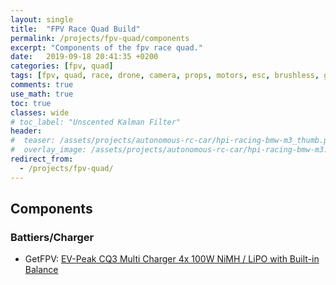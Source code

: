 ```yaml
---
layout: single
title:  "FPV Race Quad Build"
permalink: /projects/fpv-quad/components
excerpt: "Components of the fpv race quad."
date:   2019-09-18 20:41:35 +0200
categories: [fpv, quad]
tags: [fpv, quad, race, drone, camera, props, motors, esc, brushless, goggles]
comments: true
use_math: true
toc: true
classes: wide
# toc_label: "Unscented Kalman Filter"
header:
#  teaser: /assets/projects/autonomous-rc-car/hpi-racing-bmw-m3_thumb.png
#  overlay_image: /assets/projects/autonomous-rc-car/hpi-racing-bmw-m3.png
redirect_from:
  - /projects/fpv-quad/
---
```


## Components


### Battiers/Charger

- GetFPV: [EV-Peak CQ3 Multi Charger 4x 100W NiMH / LiPO with Built-in Balance](https://www.getfpv.com/ev-peak-cq3-multi-charger-4x-100w-nimh-lipo-with-built-in-balance.html?cmid=eHZ3Y2tBWGYrQWM9&afid=TVZmU1BzYnlObnc9&ats=WDA0ZG1qK1ZCcW89)

